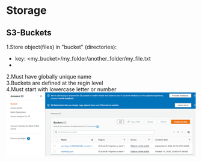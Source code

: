 # Storage
## S3-Buckets
1.Store object(files) in "bucket" (directories): <br>
* key: <my_bucket>/my_folder/another_folder/my_file.txt <br>
*
2.Must have globally unique name <br>
3.Buckets are defined at the regin level <br>
4.Must start with lowercase letter or number <br>
![image](https://github.com/liangxiaoxuan/Algorithm-training/blob/main/AWS/images/S3.png)
